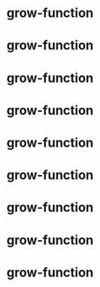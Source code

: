 # grow-function
# grow-function
# grow-function
# grow-function
# grow-function
# grow-function
# grow-function
# grow-function
# grow-function
